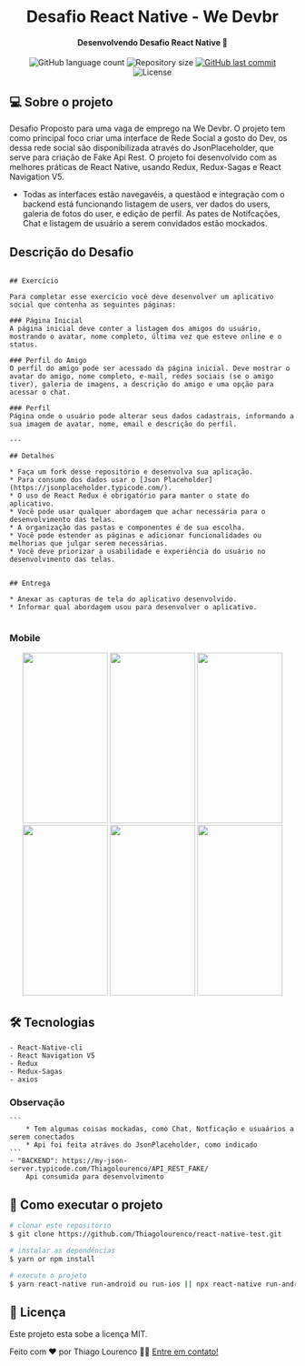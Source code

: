 <h1 align="center">
    Desafio React Native - We Devbr
</h1>

<h4 align="center">
  	Desenvolvendo Desafio React Native 🚀 
</h4>

<p align="center">
  <img alt="GitHub language count" src="https://img.shields.io/github/languages/count/Thiagolourenco/react-native-test?color=%2304D361">

  <img alt="Repository size" src="https://img.shields.io/github/repo-size/Thiagolourenco/react-native-test?color=%2304D361">

  <a href="https://github.com/Thiagolourenco/react-native-test/commits/master">
    <img alt="GitHub last commit" src="https://img.shields.io/github/last-commit/Thiagolourenco/react-native-test?color=%2304D361">
  </a>

  <img alt="License" src="https://img.shields.io/badge/license-MIT-brightgreen">
   
</p>

## 💻 Sobre o projeto

Desafio Proposto para uma vaga de emprego na We Devbr. O projeto tem como principal foco criar uma interface de Rede Social a gosto do Dev, os 
dessa rede social são disponibilizada através do JsonPlaceholder, que serve para criação de Fake Api Rest. O projeto foi desenvolvido com as melhores
práticas de React Native, usando Redux, Redux-Sagas e React Navigation V5. 
 * Todas as interfaces estão navegavéis, a questãod e integração com o backend está funcionando listagem de users, ver dados do users, galeria de fotos do user, e edição de perfil. As pates de Notifcações, Chat e listagem de usuário a serem convidados estão mockados.

## Descrição do Desafio

```
 
## Exercício

Para completar esse exercício você deve desenvolver um aplicativo social que contenha as seguintes páginas:

### Página Inicial
A página inicial deve conter a listagem dos amigos do usuário, mostrando o avatar, nome completo, última vez que esteve online e o status.

### Perfil do Amigo
O perfil do amigo pode ser acessado da página inicial. Deve mostrar o avatar do amigo, nome completo, e-mail, redes sociais (se o amigo tiver), galeria de imagens, a descrição do amigo e uma opção para acessar o chat.

### Perfil
Página onde o usuário pode alterar seus dados cadastrais, informando a sua imagem de avatar, nome, email e descrição do perfil.

---

## Detalhes

* Faça um fork desse repositório e desenvolva sua aplicação.
* Para consumo dos dados usar o [Json Placeholder](https://jsonplaceholder.typicode.com/).
* O uso de React Redux é obrigatório para manter o state do aplicativo.
* Você pode usar qualquer abordagem que achar necessária para o desenvolvimento das telas.
* A organização das pastas e componentes é de sua escolha.
* Você pode estender as páginas e adicionar funcionalidades ou melhorias que julgar serem necessárias.
* Você deve priorizar a usabilidade e experiência do usuário no desenvolvimento das telas.


## Entrega

* Anexar as capturas de tela do aplicativo desenvolvido.
* Informar qual abordagem usou para desenvolver o aplicativo.


```


### Mobile


<p align="center">
  <img alt="" src="https://thiago-27-storage.s3.amazonaws.com/PageInit.jpg" width="150px" height="300px">

  <img alt="" src="https://thiago-27-storage.s3.amazonaws.com/HomePage.jpg" width="150px" height="300px">
  <img alt="" title="home" src="https://thiago-27-storage.s3.amazonaws.com/home.jpg" width="150px" height="300px">
  <img alt="" title="peril" src="https://thiago-27-storage.s3.amazonaws.com/perfilUser.jpg" width="150px" height="300px">
  <img alt="" title="notifcation" src="https://thiago-27-storage.s3.amazonaws.com/notification.jpg" width="150px" height="300px">
  <img alt="" title="chat" src="https://thiago-27-storage.s3.amazonaws.com/chat.jpg" width="150px" height="300px">

</p>

## 🛠 Tecnologias 
    - React-Native-cli
    - React Navigation V5
    - Redux
    - Redux-Sagas
    - axios


### Observação
    ```
        * Tem algumas coisas mockadas, como Chat, Notficação e usuaários a serem conectados
        * Api foi feita atráves do JsonPlaceholder, como indicado
    ```
    - "BACKEND": https://my-json-server.typicode.com/Thiagolourenco/API_REST_FAKE/
        Api consumida para desenvolvimento


## 🚀 Como executar o projeto

```bash
# clonar este repositório
$ git clone https://github.com/Thiagolourenco/react-native-test.git

# instalar as dependências
$ yarn or npm install 

# execute o projeto
$ yarn react-native run-android ou run-ios || npx react-native run-android ou run-ios

```

## 📝 Licença

Este projeto esta sobe a licença MIT.

Feito com ❤️ por Thiago Lourenco 👋🏽 [Entre em contato!](https://www.linkedin.com/in/thiago-louren%C3%A7o-a6a851101/)
